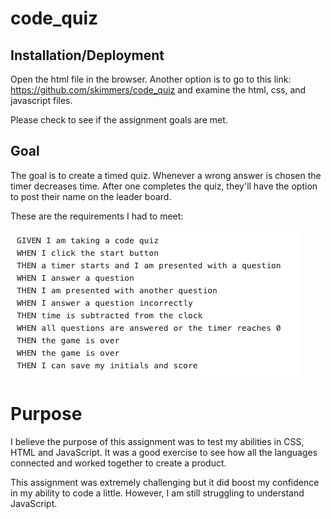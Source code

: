 # code_quiz

## Installation/Deployment

Open the html file in the browser. Another option is to go to this link: <https://github.com/skimmers/code_quiz> and examine the html, css, and javascript files.

Please check to see if the assignment goals are met.

## Goal

The goal is to create a timed quiz. Whenever a wrong answer is chosen the timer decreases time. After one completes the quiz, they'll have the option to post their name on the leader board.

These are the requirements I had to meet: 

![MinimunRequirements](./assets/requirements.png)

# Purpose

I believe the purpose of this assignment was to test my abilities in CSS, HTML and JavaScript. It was a good exercise to see how all the languages connected and worked together to create a product. 

This assignment was extremely challenging but it did boost my confidence in my ability to code a little. However, I am still struggling to understand JavaScript.
